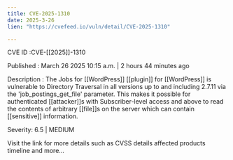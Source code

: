 ```yaml
---
title: CVE-2025-1310
date: 2025-3-26
lien: "https://cvefeed.io/vuln/detail/CVE-2025-1310"

---
```


CVE ID :CVE-[[2025]]-1310

Published :  March 26
2025
10:15 a.m. | 2 hours
44 minutes ago

Description : The Jobs for  [[WordPress]] [[plugin]] for  [[WordPress]] is vulnerable to Directory Traversal in all versions up to
and including
2.7.11 via the 'job_postings_get_file' parameter. This makes it possible for authenticated [[attacker]]s
with Subscriber-level access and above
to read the contents of arbitrary [[file]]s on the server
which can contain [[sensitive]] information.

Severity: 6.5 | MEDIUM

Visit the link for more details
such as CVSS details
affected products
timeline
and more...

